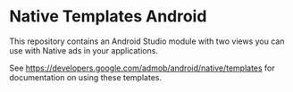 # Native Templates Android

This repository contains an Android Studio module with two views you can use with Native ads in your applications. 

See https://developers.google.com/admob/android/native/templates for documentation on using these templates.

